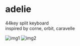 # adelie
 44key split keyboard   
 inspired by corne, orbit, caravelle

![img1](https://raw.githubusercontent.com/cyamy/adelie/main/img/1.jpg)
![img2](https://raw.githubusercontent.com/cyamy/adelie/main/img/1.jpg)

